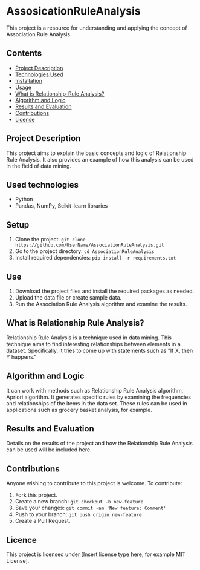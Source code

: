 # AssosicationRuleAnalysis

This project is a resource for understanding and applying the concept of Association Rule Analysis.

## Contents

- [Project Description](#project-description)
- [Technologies Used](#used-technologies)
- [Installation](#installation)
- [Usage](#usage)
- [What is Relationship-Rule Analysis?](#what-is-relation-rule-analysis)
- [Algorithm and Logic](#algorithm-and-logic)
- [Results and Evaluation](#results-and-evaluation)
- [Contributions](#contributions)
- [License](#license)

## Project Description

This project aims to explain the basic concepts and logic of Relationship Rule Analysis. It also provides an example of how this analysis can be used in the field of data mining.

## Used technologies

- Python
- Pandas, NumPy, Scikit-learn libraries

## Setup

1. Clone the project: `git clone https://github.com/UserName/AssociationRuleAnalysis.git`
2. Go to the project directory: `cd AssociationRuleAnalysis`
3. Install required dependencies: `pip install -r requirements.txt`

## Use

1. Download the project files and install the required packages as needed.
2. Upload the data file or create sample data.
3. Run the Association Rule Analysis algorithm and examine the results.

## What is Relationship Rule Analysis?

Relationship Rule Analysis is a technique used in data mining. This technique aims to find interesting relationships between elements in a dataset. Specifically, it tries to come up with statements such as "If X, then Y happens."

## Algorithm and Logic

It can work with methods such as Relationship Rule Analysis algorithm, Apriori algorithm. It generates specific rules by examining the frequencies and relationships of the items in the data set. These rules can be used in applications such as grocery basket analysis, for example.

## Results and Evaluation

Details on the results of the project and how the Relationship Rule Analysis can be used will be included here.

## Contributions

Anyone wishing to contribute to this project is welcome. To contribute:

1. Fork this project.
2. Create a new branch: `git checkout -b new-feature`
3. Save your changes: `git commit -am 'New feature: Comment'`
4. Push to your branch: `git push origin new-feature`
5. Create a Pull Request.

## Licence

This project is licensed under [Insert license type here, for example MIT License].
